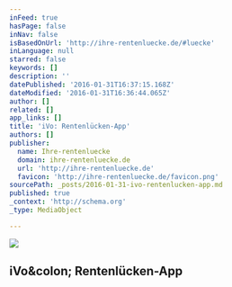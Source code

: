 ```yaml
---
inFeed: true
hasPage: false
inNav: false
isBasedOnUrl: 'http://ihre-rentenluecke.de/#luecke'
inLanguage: null
starred: false
keywords: []
description: ''
datePublished: '2016-01-31T16:37:15.168Z'
dateModified: '2016-01-31T16:36:44.065Z'
author: []
related: []
app_links: []
title: 'iVo: Rentenlücken-App'
authors: []
publisher:
  name: Ihre-rentenluecke
  domain: ihre-rentenluecke.de
  url: 'http://ihre-rentenluecke.de'
  favicon: 'http://ihre-rentenluecke.de/favicon.png'
sourcePath: _posts/2016-01-31-ivo-rentenlucken-app.md
published: true
_context: 'http://schema.org'
_type: MediaObject

---
```

![](https://the-grid-user-content.s3-us-west-2.amazonaws.com/32d9ed99-4eb0-4ec4-a13c-7f5505b91757.JPG)

<article style=""><h1>iVo&amp;colon; Rentenlücken-App</h1></article>